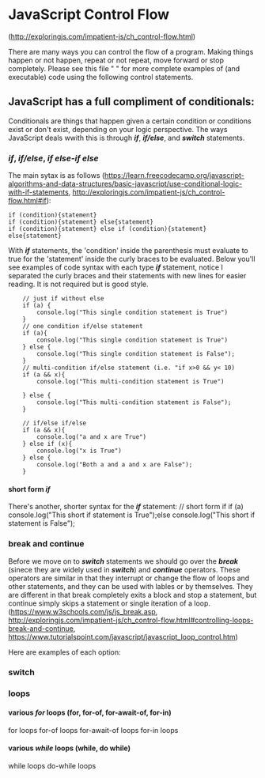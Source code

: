 # JavaScript Control Flow 
(http://exploringjs.com/impatient-js/ch_control-flow.html)

There are many ways you can control the flow of a program. Making things happen or not happen, repeat or not repeat, move forward or stop completely.
Please see this file " " for more complete examples of (and executable) code using the following control statements.
## JavaScript has a full compliment of conditionals:
Conditionals are things that happen given a certain condition or conditions exist or don't exist, depending on your logic perspective. The ways JavaScript deals wwith this is through _**if**_, _**if/else**_, and _**switch**_ statements.

### _if_, _if/else_, _if else-if else_
The main sytax is as follows (https://learn.freecodecamp.org/javascript-algorithms-and-data-structures/basic-javascript/use-conditional-logic-with-if-statements, http://exploringjs.com/impatient-js/ch_control-flow.html#if):
```
if (condition){statement}
if (condition){statement} else{statement}
if (condition){statement} else if (condition){statement} else{statement}
```
With _**if**_ statements, the 'condition' inside the parenthesis must evaluate to true for the 'statement' inside the curly braces to be evaluated.
Below you'll see examples of code syntax with each type _**if**_ statement, notice I separated the curly braces and their statements with new lines for easier reading. It is not required but is good style.
```
    // just if without else
    if (a) {
        console.log("This single condition statement is True")
    }
    // one condition if/else statement
    if (a){
        console.log("This single condition statement is True")
    } else {
        console.log("This single condition statement is False");
    }
    // multi-condition if/else statement (i.e. "if x>0 && y< 10)
    if (a && x){
        console.log("This multi-condition statement is True")

    } else {
        console.log("This multi-condition statement is False");
    }
    
    // if/else if/else
    if (a && x){
        console.log("a and x are True")
    } else if (x){
        console.log("x is True")
    } else {
        console.log("Both a and a and x are False");
    }
```
#### short form _if_
There's another, shorter syntax for the _**if**_ statement:
// short form if
    if (a) console.log("This short if statement is True");else console.log("This short if statement is False");

### break and continue
Before we move on to _**switch**_ statements we should go over the _**break**_ (sinece they are widely used in _**switch**_) and _**continue**_ operators.
These operators are similar in that they interrupt or change the flow of loops and other statements, and they can be used with lables or by themselves. They are different in that break completely exits a block and stop a statement, but continue simply skips a statement or single iteration of a loop. (https://www.w3schools.com/js/js_break.asp, http://exploringjs.com/impatient-js/ch_control-flow.html#controlling-loops-break-and-continue, https://www.tutorialspoint.com/javascript/javascript_loop_control.htm)

Here are examples of each option:


### switch

### loops
  #### various _for_ loops (for, for-of, for-await-of, for-in)
  for loops
  for-of loops
  for-await-of loops
  for-in loops
  
  #### various _while_ loops (while, do while)
  while loops
  do-while loops


